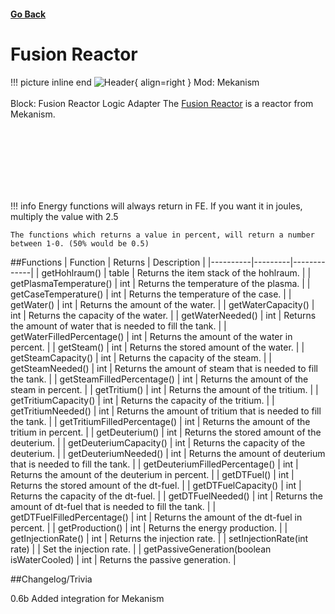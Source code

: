 <h4><a href="../">Go Back</a></h4>

# Fusion Reactor

!!! picture inline end
    ![Header](https://intelligence-modding.de/wp-content/uploads/2021/05/Fusion-Reactor-Logic-Adapter.png){ align=right }
    Mod: Mekanism <br><br/>
    Block: Fusion Reactor Logic Adapter
The [Fusion Reactor](https://wiki.aidancbrady.com/wiki/Fusion_Reactor) is a reactor from Mekanism.

<br><br/>
<br><br/>
<br><br/>

!!! info
    Energy functions will always return in FE. If you want it in joules, multiply the value with 2.5

    The functions which returns a value in percent, will return a number between 1-0. (50% would be 0.5)

##Functions
| Function | Returns | Description |
|----------|---------|-------------|
| getHohlraum() | table | Returns the item stack of the hohlraum. |
| getPlasmaTemperature() | int | Returns the temperature of the plasma. |
| getCaseTemperature() | int | Returns the temperature of the case. |
| getWater() | int | Returns the amount of the water. |
| getWaterCapacity() | int | Returns the capacity of the water. |
| getWaterNeeded() | int | Returns the amount of water that is needed to fill the tank. |
| getWaterFilledPercentage() | int | Returns the amount of the water in percent. |
| getSteam() | int | Returns the stored amount of the water. |
| getSteamCapacity() | int | Returns the capacity of the steam. |
| getSteamNeeded() | int | Returns the amount of steam that is needed to fill the tank. |
| getSteamFilledPercentage() | int | Returns the amount of the steam in percent. |
| getTritium() | int | Returns the amount of the tritium. |
| getTritiumCapacity() | int | Returns the capacity of the tritium. |
| getTritiumNeeded() | int | Returns the amount of tritium that is needed to fill the tank. |
| getTritiumFilledPercentage() | int | Returns the amount of the tritium in percent. |
| getDeuterium() | int | Returns the stored amount of the deuterium. |
| getDeuteriumCapacity() | int | Returns the capacity of the deuterium. |
| getDeuteriumNeeded() | int | Returns the amount of deuterium that is needed to fill the tank. |
| getDeuteriumFilledPercentage() | int | Returns the amount of the deuterium in percent. |
| getDTFuel() | int | Returns the stored amount of the dt-fuel. |
| getDTFuelCapacity() | int | Returns the capacity of the dt-fuel. |
| getDTFuelNeeded() | int | Returns the amount of dt-fuel that is needed to fill the tank. |
| getDTFuelFilledPercentage() | int | Returns the amount of the dt-fuel in percent. |
| getProduction() | int | Returns the energy production. |
| getInjectionRate() | int | Returns the injection rate. |
| setInjectionRate(int rate) | | Set the injection rate. |
| getPassiveGeneration(boolean isWaterCooled) | int | Returns the passive generation. |

##Changelog/Trivia

0.6b
Added integration for Mekanism
